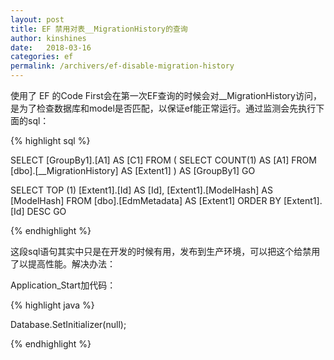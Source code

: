 ```yaml
---
layout: post
title: EF 禁用对表__MigrationHistory的查询
author: kinshines
date:   2018-03-16
categories: ef
permalink: /archivers/ef-disable-migration-history
---
```


<p class="lead">使用了 EF 的Code First会在第一次EF查询的时候会对__MigrationHistory访问，是为了检查数据库和model是否匹配，以保证ef能正常运行。通过监测会先执行下面的sql：</p>

{% highlight sql %}

SELECT 
[GroupBy1].[A1] AS [C1]
FROM ( SELECT 
    COUNT(1) AS [A1]
    FROM [dbo].[__MigrationHistory] AS [Extent1]
)  AS [GroupBy1]
GO
 
SELECT TOP (1) 
[Extent1].[Id] AS [Id], 
[Extent1].[ModelHash] AS [ModelHash]
FROM [dbo].[EdmMetadata] AS [Extent1]
ORDER BY [Extent1].[Id] DESC
GO

{% endhighlight %}

这段sql语句其实中只是在开发的时候有用，发布到生产环境，可以把这个给禁用了以提高性能。解决办法：

Application_Start加代码：

{% highlight java %}

Database.SetInitializer<DefaultDbContext>(null);

{% endhighlight %}